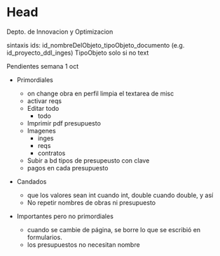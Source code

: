 # Head
Depto. de Innovacion y Optimizacion

sintaxis ids: id_nombreDelObjeto_tipoObjeto_documento (e.g. id_proyecto_ddl_inges) TipoObjeto solo si no text

Pendientes semana  1 oct 


  
- Primordiales
  - on change obra en perfil limpia el textarea de misc
  - activar reqs
  - Editar todo
    - todo
  - Imprimir pdf presupuesto
  - Imagenes 
    - inges
    - reqs
    - contratos
  - Subir a bd tipos de presupeusto con clave
  - pagos en cada presupuesto
  
- Candados
  - que los valores sean int cuando int, double cuando double, y así
  - No repetir nombres de obras ni presupuesto

- Importantes pero no primordiales
  - cuando se cambie de página, se borre lo que se escribió en formularios.
  - los presupuestos no necesitan nombre

